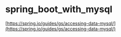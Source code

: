# spring_boot_with_mysql
[https://spring.io/guides/gs/accessing-data-mysql/](https://spring.io/guides/gs/accessing-data-mysql/)  